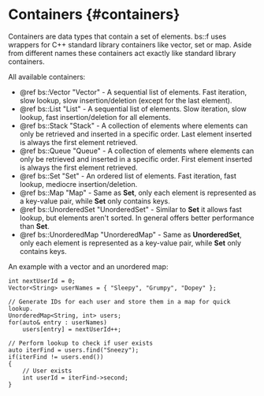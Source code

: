 Containers 						{#containers}
===============

Containers are data types that contain a set of elements. bs::f uses wrappers for C++ standard library containers like vector, set or map. Aside from different names these containers act exactly like standard library containers.

All available containers:
 - @ref bs::Vector "Vector" - A sequential list of elements. Fast iteration, slow lookup, slow insertion/deletion (except for the last element).
 - @ref bs::List "List" - A sequential list of elements. Slow iteration, slow lookup, fast insertion/deletion for all elements.
 - @ref bs::Stack "Stack" - A collection of elements where elements can only be retrieved and inserted in a specific order. Last element inserted is always the first element retrieved.
 - @ref bs::Queue "Queue" - A collection of elements where elements can only be retrieved and inserted in a specific order. First element inserted is always the first element retrieved.
 - @ref bs::Set "Set" - An ordered list of elements. Fast iteration, fast lookup, mediocre insertion/deletion.
 - @ref bs::Map "Map" - Same as **Set**, only each element is represented as a key-value pair, while **Set** only contains keys.
 - @ref bs::UnorderedSet "UnorderedSet" - Similar to **Set** it allows fast lookup, but elements aren't sorted. In general offers better performance than **Set**.
 - @ref bs::UnorderedMap "UnorderedMap" - Same as **UnorderedSet**, only each element is represented as a key-value pair, while **Set** only contains keys.
 
An example with a vector and an unordered map:
~~~~~~~~~~~~~{.cpp}
int nextUserId = 0;
Vector<String> userNames = { "Sleepy", "Grumpy", "Dopey" };

// Generate IDs for each user and store them in a map for quick lookup.
UnorderedMap<String, int> users;
for(auto& entry : userNames)
	users[entry] = nextUserId++;

// Perform lookup to check if user exists
auto iterFind = users.find("Sneezy");
if(iterFind != users.end())
{
	// User exists
	int userId = iterFind->second;
}
~~~~~~~~~~~~~